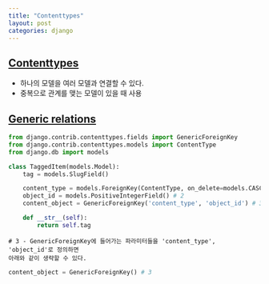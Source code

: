 ```yaml
---
title: "Contenttypes"
layout: post
categories: django
--- 
```


## [Contenttypes](https://docs.djangoproject.com/en/2.2/ref/contrib/contenttypes/)

- 하나의 모델을 여러 모델과 연결할 수 있다. 
- 중복으로 관계를 맺는 모델이 있을 때 사용


## [Generic relations](https://docs.djangoproject.com/en/2.2/ref/contrib/contenttypes/#generic-relations-1)

```python
from django.contrib.contenttypes.fields import GenericForeignKey
from django.contrib.contenttypes.models import ContentType
from django.db import models

class TaggedItem(models.Model):
    tag = models.SlugField()

    content_type = models.ForeignKey(ContentType, on_delete=models.CASCADE) # 1
    object_id = models.PositiveIntegerField() # 2 
    content_object = GenericForeignKey('content_type', 'object_id') # 3

    def __str__(self):
        return self.tag
```


`# 3 - GenericForeignKey에 들어가는 파라미터들을 'content_type', 'object_id'로 정의하면`<br>
`아래와 같이 생략할 수 있다.`

```python
content_object = GenericForeignKey() # 3
```
